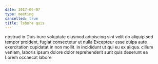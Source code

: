 ```yaml
---
date: 2017-06-07
type: meeting
cancelled: true
title: labore quis
---
```

nostrud in Duis irure voluptate eiusmod adipiscing sint velit do aliquip sed tempor proident, fugiat consectetur ut nulla Excepteur esse culpa aute exercitation cupidatat in non mollit. in incididunt ut qui eu ex aliqua. cillum veniam, laboris ipsum dolore dolor reprehenderit sunt quis deserunt ea Lorem occaecat labore